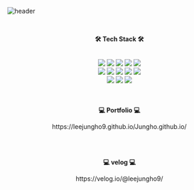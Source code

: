 ![header](https://capsule-render.vercel.app/api?type=Waving&color=F1E1A6&textBg=363636&fontColor=ffffff&height=300&section=header&text=LEE%20JUNG%20HO&fontSize=70&animation=fadeIn)


<br>
<p align="center"><b>🛠 Tech Stack   🛠</b></p>
<br> 
<div align="center">
<img src="https://img.shields.io/badge/Java-007396?style=flat-square&logo=Java&logoColor=white"/> 
<img src="https://img.shields.io/badge/JavaScript-ffb13b?style=flat-square&logo=JavaScript&logoColor=white"/>
<img src="https://img.shields.io/badge/TypeScript-3178C6?style=flat-square&logo=TypeScript&logoColor=white"/> 
<img src="https://img.shields.io/badge/Spring-6db33f?style=flat-square&logo=Spring&logoColor=white"/> 
<img src="https://img.shields.io/badge/CSS3-1572b6?style=flat-square&logo=CSS3&logoColor=white"/>
 <br>
<img src="https://img.shields.io/badge/sass-CC6699?style=flat-square&logo=sass&logoColor=white"/>  
<img src="https://img.shields.io/badge/HTML5-e6b91e?style=flat-square&logo=HTML5&logoColor=white"/> 

<img src="https://img.shields.io/badge/jQuery-db3552?style=flat-square&logo=jQuery&logoColor=white"/> 
<img src="https://img.shields.io/badge/OracleDB-20c997?style=flat-square&logo=Oracle&logoColor=white"/> 
<img src="https://img.shields.io/badge/ApacheMaven-C71A36?style=flat-square&logo=ApacheMaven&logoColor=white"/> 
 <br>
<img src="https://img.shields.io/badge/EclipseIDE-333664?style=flat-square&logo=EclipseIDE&logoColor=white"/> 
<img src="https://img.shields.io/badge/Bootstrap-7952B3?style=flat-square&logo=Bootstrap&logoColor=white"/>   
<img src="https://img.shields.io/badge/GitHub-181717?style=flat-square&logo=GitHub&logoColor=white"/>    


 </div> 
 <br><br>

<p align="center"><b>💻 Portfolio 💻</b></p>
 <p align="center">https://leejungho9.github.io/Jungho.github.io/</p>
 <br><br>
 
<p align="center"><b>💻 velog 💻</b></p>
<p align="center">https://velog.io/@leejungho9/</p>
 <br><br>
 
<!--
**leejungho9/leejungho9** is a ✨ _special_ ✨ repository because its `README.md` (this file) appears on your GitHub profile.

Here are some ideas to get you started:

- 🔭 I’m currently working on ...
- 🌱 I’m currently learning ...
- 👯 I’m looking to collaborate on ...
- 🤔 I’m looking for help with ...
- 💬 Ask me about ...
- 📫 How to reach me: ...
- 😄 Pronouns: ...
- ⚡ Fun fact: ...
-->
